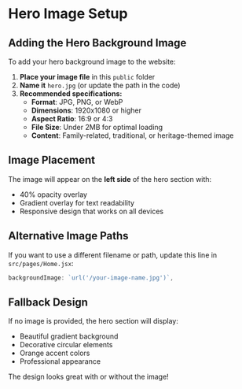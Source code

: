 # Hero Image Setup

## Adding the Hero Background Image

To add your hero background image to the website:

1. **Place your image file** in this `public` folder
2. **Name it** `hero.jpg` (or update the path in the code)
3. **Recommended specifications:**
   - **Format**: JPG, PNG, or WebP
   - **Dimensions**: 1920x1080 or higher
   - **Aspect Ratio**: 16:9 or 4:3
   - **File Size**: Under 2MB for optimal loading
   - **Content**: Family-related, traditional, or heritage-themed image

## Image Placement

The image will appear on the **left side** of the hero section with:
- 40% opacity overlay
- Gradient overlay for text readability
- Responsive design that works on all devices

## Alternative Image Paths

If you want to use a different filename or path, update this line in `src/pages/Home.jsx`:

```javascript
backgroundImage: `url('/your-image-name.jpg')`,
```

## Fallback Design

If no image is provided, the hero section will display:
- Beautiful gradient background
- Decorative circular elements
- Orange accent colors
- Professional appearance

The design looks great with or without the image!